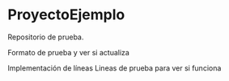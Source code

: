 # ProyectoEjemplo
Repositorio de prueba.


Formato de prueba y ver si actualiza



Implementación de líneas 
Lineas de prueba para ver si funciona 